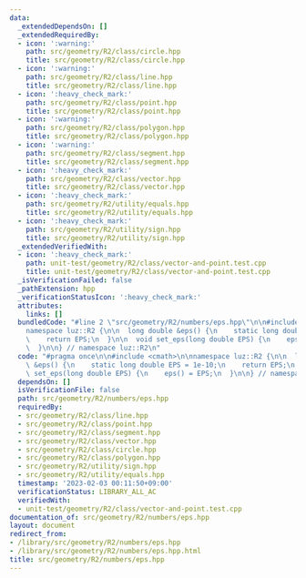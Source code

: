```yaml
---
data:
  _extendedDependsOn: []
  _extendedRequiredBy:
  - icon: ':warning:'
    path: src/geometry/R2/class/circle.hpp
    title: src/geometry/R2/class/circle.hpp
  - icon: ':warning:'
    path: src/geometry/R2/class/line.hpp
    title: src/geometry/R2/class/line.hpp
  - icon: ':heavy_check_mark:'
    path: src/geometry/R2/class/point.hpp
    title: src/geometry/R2/class/point.hpp
  - icon: ':warning:'
    path: src/geometry/R2/class/polygon.hpp
    title: src/geometry/R2/class/polygon.hpp
  - icon: ':warning:'
    path: src/geometry/R2/class/segment.hpp
    title: src/geometry/R2/class/segment.hpp
  - icon: ':heavy_check_mark:'
    path: src/geometry/R2/class/vector.hpp
    title: src/geometry/R2/class/vector.hpp
  - icon: ':heavy_check_mark:'
    path: src/geometry/R2/utility/equals.hpp
    title: src/geometry/R2/utility/equals.hpp
  - icon: ':heavy_check_mark:'
    path: src/geometry/R2/utility/sign.hpp
    title: src/geometry/R2/utility/sign.hpp
  _extendedVerifiedWith:
  - icon: ':heavy_check_mark:'
    path: unit-test/geometry/R2/class/vector-and-point.test.cpp
    title: unit-test/geometry/R2/class/vector-and-point.test.cpp
  _isVerificationFailed: false
  _pathExtension: hpp
  _verificationStatusIcon: ':heavy_check_mark:'
  attributes:
    links: []
  bundledCode: "#line 2 \"src/geometry/R2/numbers/eps.hpp\"\n\n#include <cmath>\n\n\
    namespace luz::R2 {\n\n  long double &eps() {\n    static long double EPS = 1e-10;\n\
    \    return EPS;\n  }\n\n  void set_eps(long double EPS) {\n    eps() = EPS;\n\
    \  }\n\n} // namespace luz::R2\n"
  code: "#pragma once\n\n#include <cmath>\n\nnamespace luz::R2 {\n\n  long double\
    \ &eps() {\n    static long double EPS = 1e-10;\n    return EPS;\n  }\n\n  void\
    \ set_eps(long double EPS) {\n    eps() = EPS;\n  }\n\n} // namespace luz::R2\n"
  dependsOn: []
  isVerificationFile: false
  path: src/geometry/R2/numbers/eps.hpp
  requiredBy:
  - src/geometry/R2/class/line.hpp
  - src/geometry/R2/class/point.hpp
  - src/geometry/R2/class/segment.hpp
  - src/geometry/R2/class/vector.hpp
  - src/geometry/R2/class/circle.hpp
  - src/geometry/R2/class/polygon.hpp
  - src/geometry/R2/utility/sign.hpp
  - src/geometry/R2/utility/equals.hpp
  timestamp: '2023-02-03 00:11:50+09:00'
  verificationStatus: LIBRARY_ALL_AC
  verifiedWith:
  - unit-test/geometry/R2/class/vector-and-point.test.cpp
documentation_of: src/geometry/R2/numbers/eps.hpp
layout: document
redirect_from:
- /library/src/geometry/R2/numbers/eps.hpp
- /library/src/geometry/R2/numbers/eps.hpp.html
title: src/geometry/R2/numbers/eps.hpp
---
```

